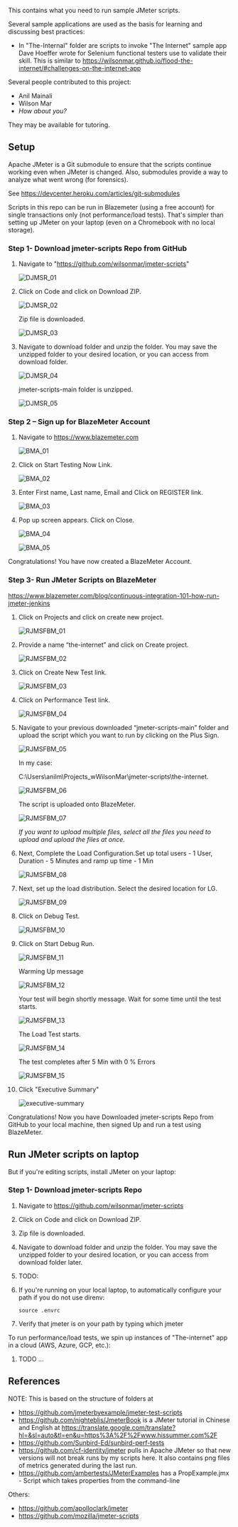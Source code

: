 This contains what you need to run sample JMeter scripts.

Several sample applications are used as the basis for learning and discussing best practices:

   * In "The-Internal" folder are scripts to invoke "The Internet" sample app Dave Hoeffer wrote for Selenium functional testers use to validate their skill. This is similar to https://wilsonmar.github.io/flood-the-internet/#challenges-on-the-internet-app

Several people contributed to this project:
   * Anil Mainali 
   * Wilson Mar
   * <em>How about you?</em>

They may be available for tutoring.

## Setup

Apache JMeter is a Git submodule to ensure that the scripts continue working even when JMeter is changed.
Also, submodules provide a way to analyze what went wrong (for forensics).

See https://devcenter.heroku.com/articles/git-submodules

Scripts in this repo can be run in Blazemeter (using a free account) for single transactions only (not performance/load tests).
That's simpler than setting up JMeter on your laptop (even on a Chromebook with no local storage).

### Step 1- Download jmeter-scripts Repo from GitHub

1. Navigate to "https://github.com/wilsonmar/jmeter-scripts"

   ![DJMSR_01](https://user-images.githubusercontent.com/10678180/124376825-6b524880-dc6e-11eb-8c13-4205efcdd6d5.png)

2. Click on Code and click on Download ZIP.

   ![DJMSR_02](https://user-images.githubusercontent.com/10678180/124376826-6beadf00-dc6e-11eb-9d1b-ff0470020591.png)

   Zip file is downloaded.

   ![DJMSR_03](https://user-images.githubusercontent.com/10678180/124376827-6beadf00-dc6e-11eb-9c48-505a9ce27c1c.png)

3. Navigate to download folder and unzip the folder. You may save the unzipped folder to your desired location, or you can access from download folder.

   ![DJMSR_04](https://user-images.githubusercontent.com/10678180/124376828-6beadf00-dc6e-11eb-8ebb-660be859ce9f.png)

   jmeter-scripts-main folder is unzipped.

   ![DJMSR_05](https://user-images.githubusercontent.com/10678180/124376829-6beadf00-dc6e-11eb-9230-d0ea2d318963.png)

### Step 2 – Sign up for BlazeMeter Account

1. Navigate to <a target="_blank" href="https://www.blazemeter.com/">https://www.blazemeter.com</a>

   ![BMA_01](https://user-images.githubusercontent.com/10678180/124376016-8cb13580-dc6a-11eb-91cc-42471ddcfbb2.png)

2. Click on Start Testing Now Link.

   ![BMA_02](https://user-images.githubusercontent.com/10678180/124376017-8cb13580-dc6a-11eb-9b86-1f556e08b07c.png)

3. Enter First name, Last name, Email and Click on REGISTER link.

   ![BMA_03](https://user-images.githubusercontent.com/10678180/124376019-8cb13580-dc6a-11eb-817c-4219670a39ce.png)

4. Pop up screen appears. Click on Close.

   ![BMA_04](https://user-images.githubusercontent.com/10678180/124376022-8d49cc00-dc6a-11eb-9705-0245e808e007.png)

   ![BMA_05](https://user-images.githubusercontent.com/10678180/124376023-8d49cc00-dc6a-11eb-93d3-23948d8240a7.png)

Congratulations! You have now created a BlazeMeter Account.

### Step 3- Run JMeter Scripts on BlazeMeter

https://www.blazemeter.com/blog/continuous-integration-101-how-run-jmeter-jenkins

1. Click on Projects and click on create new project.

   ![RJMSFBM_01](https://user-images.githubusercontent.com/10678180/124377429-7e1a4c80-dc71-11eb-8ed0-65f651434ece.png)

2. Provide a name “the-internet” and click on Create project.

   ![RJMSFBM_02](https://user-images.githubusercontent.com/10678180/124377514-e5380100-dc71-11eb-967b-fe3384064be8.png)

3. Click on Create New Test link.

   ![RJMSFBM_03](https://user-images.githubusercontent.com/10678180/124377779-68a62200-dc73-11eb-9b9f-179165e16c15.png)

4. Click on Performance Test link.

   ![RJMSFBM_04](https://user-images.githubusercontent.com/10678180/124377780-693eb880-dc73-11eb-855b-abecae3a10c2.png)

5. Navigate to your previous downloaded “jmeter-scripts-main” folder and upload the script which you want to run by clicking on the Plus Sign.

   ![RJMSFBM_05](https://user-images.githubusercontent.com/10678180/124377781-693eb880-dc73-11eb-9e64-03e9195a4983.png)

   In my case:

   C:\Users\anilm\Projects_wWilsonMar\jmeter-scripts\the-internet.

   ![RJMSFBM_06](https://user-images.githubusercontent.com/10678180/124377783-693eb880-dc73-11eb-9683-5e681a72de5b.png)

   The script is uploaded onto BlazeMeter.

   ![RJMSFBM_07](https://user-images.githubusercontent.com/10678180/124377785-693eb880-dc73-11eb-8668-7de90ce33579.png)

   *If you want to upload multiple files, select all the files you need to upload and upload the files at once.*

6. Next, Complete the Load Configuration.Set up total users - 1 User, Duration - 5 Minutes and ramp up time - 1 Min

   ![RJMSFBM_08](https://user-images.githubusercontent.com/10678180/124377923-4660d400-dc74-11eb-8281-d35990dceb43.png)

7. Next, set up the load distribution. Select the desired location for LG.

   ![RJMSFBM_09](https://user-images.githubusercontent.com/10678180/124378163-a86e0900-dc75-11eb-882e-0a6f7c37eb64.png)

8. Click on Debug Test.

   ![RJMSFBM_10](https://user-images.githubusercontent.com/10678180/124378164-a86e0900-dc75-11eb-9f7e-e105ecd3898f.png)

9. Click on Start Debug Run.

   ![RJMSFBM_11](https://user-images.githubusercontent.com/10678180/124378165-a86e0900-dc75-11eb-9a2a-a743117f9aac.png)

   Warming Up message

   ![RJMSFBM_12](https://user-images.githubusercontent.com/10678180/124378166-a9069f80-dc75-11eb-80a0-63d3d211d5fd.png)

   Your test will begin shortly message. Wait for some time until the test starts.

   ![RJMSFBM_13](https://user-images.githubusercontent.com/10678180/124378167-a9069f80-dc75-11eb-8887-7bd6e04df3e2.png)

   The Load Test starts.

   ![RJMSFBM_14](https://user-images.githubusercontent.com/10678180/124378168-a9069f80-dc75-11eb-8d88-a99ba5aa4413.png)

   The test completes after 5 Min with 0 % Errors

   ![RJMSFBM_15](https://user-images.githubusercontent.com/10678180/124378169-a9069f80-dc75-11eb-91ad-36288f06e276.png)

10. Click "Executive Summary"

    ![executive-summary](https://user-images.githubusercontent.com/300046/124906183-05363000-dfa4-11eb-91fc-e03191c06677.png)

Congratulations! Now you have Downloaded jmeter-scripts Repo from GitHub to your local machine, then signed Up and run a test using BlazeMeter.

## Run JMeter scripts on laptop

But if you're editing scripts, install JMeter on your laptop:

### Step 1- Download jmeter-scripts Repo

1.	Navigate to https://github.com/wilsonmar/jmeter-scripts
2.	Click on Code and click on Download ZIP.
3.	Zip file is downloaded.
4.	Navigate to download folder and unzip the folder. You may save the unzipped folder to your desired location, or you can access from download folder later.

1. TODO:
2. If you're running on your local laptop, to automatically configure your path if you do not use direnv:

   `source .envrc`

3. Verify that jmeter is on your path by typing which jmeter

To run performance/load tests, we spin up instances of "The-internet" app in a cloud (AWS, Azure, GCP, etc.):

1. TODO ...


## References

NOTE: This is based on the structure of folders at
* https://github.com/jmeterbyexample/jmeter-test-scripts
* https://github.com/nighteblis/JmeterBook is a JMeter tutorial in Chinese and English at https://translate.google.com/translate?hl=&sl=auto&tl=en&u=https%3A%2F%2Fwww.hissummer.com%2F
* https://github.com/Sunbird-Ed/sunbird-perf-tests
* https://github.com/cf-identity/jmeter pulls in Apache JMeter so that new versions will not break runs by my scripts here.
   It also contains png files of metrics generated during the last run.
* https://github.com/ambertests/JMeterExamples has a PropExample.jmx - Script which takes properties from the command-line

Others:
* https://github.com/apolloclark/jmeter
* https://github.com/mozilla/jmeter-scripts
